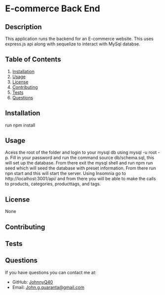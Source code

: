 # E-commerce Back End

## Description

This application runs the backend for an E-commerce website. This uses express.js api along with sequelize to interact with MySql databse.

## Table of Contents

1. [Installation](#installation)
2. [Usage](#usage)
3. [License](#license)
4. [Contributing](#contributing)
5. [Tests](#tests)
6. [Questions](#questions)
## Installation

run npm install

## Usage
Acess the root of the folder and login to your mysql db using mysql -u root -p. Fill in your password and run the command source db/schema.sql, this will set up the database. From there exit the mysql shell and run npm run seed which will seed the database with preset information. From there run npn start and this will start the server. Using Insomnia go to http://localhost:3001/api/ and from there you will be able to make the calls to products, categories, producttags, and tags.

## License
None

## Contributing


## Tests


## Questions

If you have questions you can contact me at:
- GitHub: [JohnnyQ40](https://github.com/JohnnyQ40)
- Email: John.g.quaranta@gmail.com
